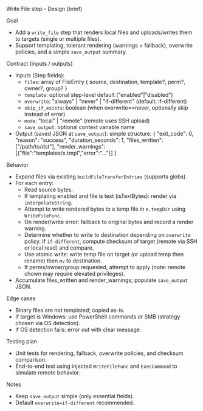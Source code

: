 Write File step - Design (brief)

Goal
- Add a `write_file` step that renders local files and uploads/writes them to targets (single or multiple files).
- Support templating, tolerant rendering (warnings + fallback), overwrite policies, and a simple `save_output` summary.

Contract (inputs / outputs)
- Inputs (Step fields):
  - `files`: array of FileEntry { source, destination, template?, perm?, owner?, group? }
  - `template`: optional step-level default ("enabled"|"disabled")
  - `overwrite`: "always" | "never" | "if-different" (default: if-different)
  - `skip_if_exists`: boolean (when overwrite==never, optionally skip instead of error)
  - `mode`: "local" | "remote" (remote uses SSH upload)
  - `save_output`: optional context variable name
- Output (saved JSON at `save_output`): simple structure:
  {
    "exit_code": 0,
    "reason": "success",
    "duration_seconds": 1,
    "files_written": ["/path/to/dst"],
    "render_warnings": [{"file":"templates/x.tmpl","error":"..."}]
  }

Behavior
- Expand files via existing `buildFileTransferEntries` (supports globs).
- For each entry:
  - Read source bytes.
  - If templating enabled and file is text (isTextBytes): render via `interpolateString`.
  - Attempt to write rendered bytes to a temp file in `e.tempDir` using `WriteFileFunc`.
  - On render/write error: fallback to original bytes and record a render warning.
  - Determine whether to write to destination depending on `overwrite` policy. If `if-different`, compute checksum of target (remote via SSH or local read) and compare.
  - Use atomic write: write temp file on target (or upload temp then rename) then `mv` to destination.
  - If perms/owner/group requested, attempt to apply (note: remote chown may require elevated privileges).
- Accumulate files_written and render_warnings; populate `save_output` JSON.

Edge cases
- Binary files are not templated; copied as-is.
- If target is Windows: use PowerShell commands or SMB (strategy chosen via OS detection).
- If OS detection fails: error out with clear message.

Testing plan
- Unit tests for rendering, fallback, overwrite policies, and checksum comparison.
- End-to-end test using injected `WriteFileFunc` and `ExecCommand` to simulate remote behavior.

Notes
- Keep `save_output` simple (only essential fields).
- Default `overwrite=if-different` recommended.


